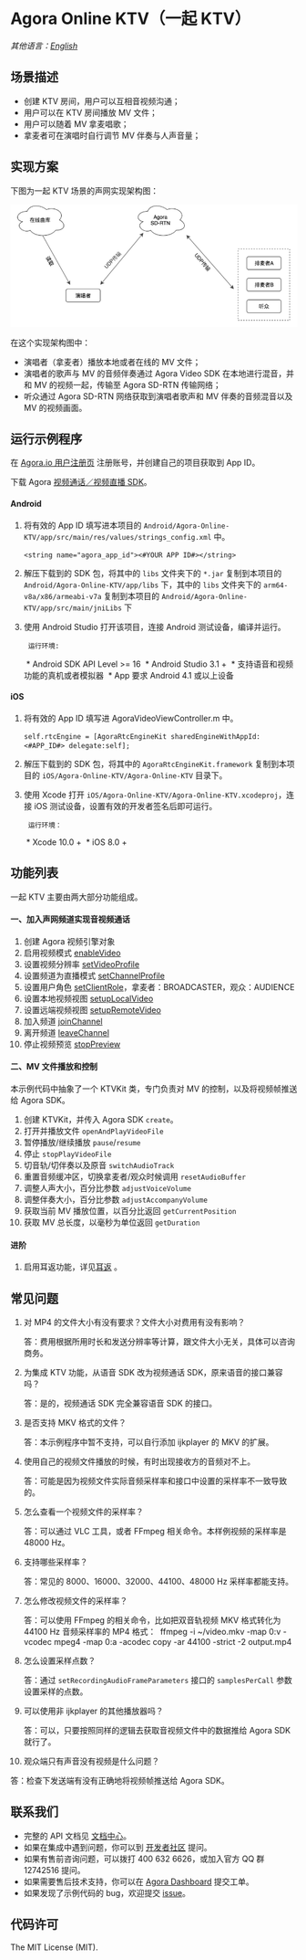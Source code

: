 # Agora Online KTV（一起 KTV）

*其他语言：[English](README.md)*

## 场景描述
- 创建 KTV 房间，用户可以互相音视频沟通；
- 用户可以在 KTV 房间播放 MV 文件；
- 用户可以随着 MV 拿麦唱歌；
- 拿麦者可在演唱时自行调节 MV 伴奏与人声音量；

## 实现方案
下图为一起 KTV 场景的声网实现架构图：

![KTV 架构图](Image/ktv_together.png)

在这个实现架构图中：

- 演唱者（拿麦者）播放本地或者在线的 MV 文件；
- 演唱者的歌声与 MV 的音频伴奏通过 Agora Video SDK 在本地进行混音，并和 MV 的视频一起，传输至 Agora SD-RTN 传输网络；
- 听众通过 Agora SD-RTN 网络获取到演唱者歌声和 MV 伴奏的音频混音以及 MV 的视频画面。

## 运行示例程序
在 [Agora.io 用户注册页](https://dashboard.agora.io/cn/signup/) 注册账号，并创建自己的项目获取到 App ID。

下载 Agora [视频通话／视频直播 SDK](https://docs.agora.io/cn/Interactive%20Broadcast/downloads)。

#### Android
1. 将有效的 App ID 填写进本项目的 `Android/Agora-Online-KTV/app/src/main/res/values/strings_config.xml` 中。

	```
	<string name="agora_app_id"><#YOUR APP ID#></string>
	```

2. 解压下载到的 SDK 包，将其中的 `libs` 文件夹下的 `*.jar` 复制到本项目的 `Android/Agora-Online-KTV/app/libs` 下，其中的 `libs` 文件夹下的 `arm64-v8a/x86/armeabi-v7a` 复制到本项目的 `Android/Agora-Online-KTV/app/src/main/jniLibs` 下

3. 使用 Android Studio 打开该项目，连接 Android 测试设备，编译并运行。

		运行环境:
	​	* Android SDK API Level >= 16
	​	* Android Studio 3.1 +
	​	* 支持语音和视频功能的真机或者模拟器
	​	* App 要求 Android 4.1 或以上设备

#### iOS
1. 将有效的 App ID 填写进 AgoraVideoViewController.m 中。

	```
	self.rtcEngine = [AgoraRtcEngineKit sharedEngineWithAppId:<#APP_ID#> delegate:self];
	```
2. 解压下载到的 SDK 包，将其中的 `AgoraRtcEngineKit.framework` 复制到本项目的 `iOS/Agora-Online-KTV/Agora-Online-KTV` 目录下。

3. 使用 Xcode 打开 `iOS/Agora-Online-KTV/Agora-Online-KTV.xcodeproj`，连接 iOS 测试设备，设置有效的开发者签名后即可运行。

		运行环境：
	​	* Xcode 10.0 +
	​	* iOS 8.0 +

## 功能列表
一起 KTV 主要由两大部分功能组成。
#### 一、加入声网频道实现音视频通话

1. 创建 Agora 视频引擎对象
2. 启用视频模式 [enableVideo](https://docs.agora.io/cn/Interactive%20Broadcast/API%20Reference/oc/Classes/AgoraRtcEngineKit.html#//api/name/enableVideo)
3. 设置视频分辨率 [setVideoProfile](https://docs.agora.io/cn/Interactive%20Broadcast/API%20Reference/oc/Classes/AgoraRtcEngineKit.html#//api/name/setVideoProfile:swapWidthAndHeight:)
4. 设置频道为直播模式 [setChannelProfile](https://docs.agora.io/cn/Interactive%20Broadcast/API%20Reference/oc/Classes/AgoraRtcEngineKit.html#//api/name/setChannelProfile:)
5. 设置用户角色 [setClientRole](https://docs.agora.io/cn/Interactive%20Broadcast/API%20Reference/oc/Classes/AgoraRtcEngineKit.html#//api/name/setClientRole:)，拿麦者：BROADCASTER，观众：AUDIENCE
6. 设置本地视频视图 [setupLocalVideo](https://docs.agora.io/cn/Interactive%20Broadcast/API%20Reference/oc/Classes/AgoraRtcEngineKit.html#//api/name/setupLocalVideo:)
7. 设置远端视频视图 [setupRemoteVideo](https://docs.agora.io/cn/Interactive%20Broadcast/API%20Reference/oc/Classes/AgoraRtcEngineKit.html#//api/name/setupRemoteVideo:)
8. 加入频道 [joinChannel](https://docs.agora.io/cn/Interactive%20Broadcast/API%20Reference/oc/Classes/AgoraRtcEngineKit.html#//api/name/joinChannelByToken:channelId:info:uid:joinSuccess:)
9. 离开频道 [leaveChannel](https://docs.agora.io/cn/Interactive%20Broadcast/API%20Reference/oc/Classes/AgoraRtcEngineKit.html#//api/name/leaveChannel:)
10. 停止视频预览 [stopPreview](https://docs.agora.io/cn/Interactive%20Broadcast/API%20Reference/oc/Classes/AgoraRtcEngineKit.html#//api/name/stopPreview)

#### 二、MV 文件播放和控制
本示例代码中抽象了一个 KTVKit 类，专门负责对 MV 的控制，以及将视频帧推送给 Agora SDK。

1. 创建 KTVKit，并传入 Agora SDK `create`。
2. 打开并播放文件 `openAndPlayVideoFile`
3. 暂停播放/继续播放 `pause`/`resume`
4. 停止 `stopPlayVideoFile`
5. 切音轨/切伴奏以及原音 `switchAudioTrack`
6. 重置音频缓冲区，切换拿麦者/观众时候调用 `resetAudioBuffer`
7. 调整人声大小，百分比参数 `adjustVoiceVolume`
8. 调整伴奏大小，百分比参数 `adjustAccompanyVolume`
9. 获取当前 MV 播放位置，以百分比返回 `getCurrentPosition`
10. 获取 MV 总长度，以毫秒为单位返回 `getDuration`

#### 进阶
1. 启用耳返功能，详见[耳返](https://docs.agora.io/cn/Interactive%20Broadcast/in-ear_android?platform=Android) 。

## 常见问题
1. 对 MP4 的文件大小有没有要求？文件大小对费用有没有影响？

   答：费用根据所用时长和发送分辨率等计算，跟文件大小无关，具体可以咨询商务。

2. 为集成 KTV 功能，从语音 SDK 改为视频通话 SDK，原来语音的接口兼容吗？

   答：是的，视频通话 SDK 完全兼容语音 SDK 的接口。

3. 是否支持 MKV 格式的文件？

   答：本示例程序中暂不支持，可以自行添加 ijkplayer 的 MKV 的扩展。

4. 使用自己的视频文件播放的时候，有时出现接收方的音频对不上。

   答：可能是因为视频文件实际音频采样率和接口中设置的采样率不一致导致的。

5. 怎么查看一个视频文件的采样率？

   答：可以通过 VLC 工具，或者 FFmpeg 相关命令。本样例视频的采样率是 48000 Hz。

6. 支持哪些采样率？

   答：常见的 8000、16000、32000、44100、48000 Hz 采样率都能支持。 

7. 怎么修改视频文件的采样率？

   答：可以使用 FFmpeg 的相关命令，比如把双音轨视频 MKV 格式转化为 44100 Hz 音频采样率的 MP4 格式：
   ​	ffmpeg -i ~/video.mkv -map 0:v -vcodec mpeg4 -map 0:a -acodec copy -ar 44100 -strict -2 output.mp4

8. 怎么设置采样点数？

   答：通过 `setRecordingAudioFrameParameters` 接口的 `samplesPerCall` 参数设置采样的点数。

9. 可以使用非 ijkplayer 的其他播放器吗？

   答：可以，只要按照同样的逻辑去获取音视频文件中的数据推给 Agora SDK 就行了。

10. 观众端只有声音没有视频是什么问题？

  答：检查下发送端有没有正确地将视频帧推送给 Agora SDK。

## 联系我们

- 完整的 API 文档见 [文档中心](https://docs.agora.io/cn/)。
- 如果在集成中遇到问题，你可以到 [开发者社区](https://dev.agora.io/cn/) 提问。
- 如果有售前咨询问题，可以拨打 400 632 6626，或加入官方 QQ 群 12742516 提问。
- 如果需要售后技术支持，你可以在 [Agora Dashboard](https://dashboard.agora.io) 提交工单。
- 如果发现了示例代码的 bug，欢迎提交 [issue](https://github.com/AgoraIO/Agora-Online-KTV/issues)。

## 代码许可

The MIT License (MIT).

